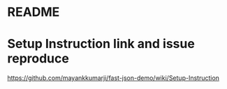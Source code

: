 # README

# Setup Instruction link and issue reproduce

https://github.com/mayankkumarji/fast-json-demo/wiki/Setup-Instruction


